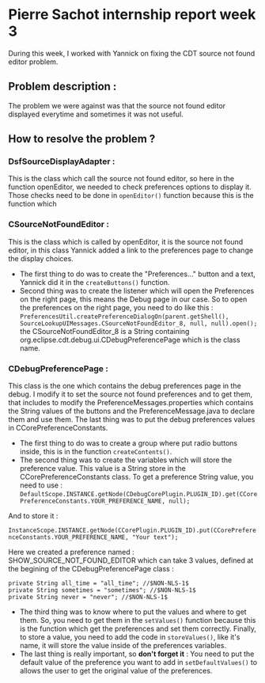 # Pierre Sachot internship report week 3

During this week, I worked with Yannick on fixing the CDT source not found editor problem.

## Problem description :

The problem we were against was that the source not found editor displayed everytime and sometimes it was not useful.

## How to resolve the problem ?
### DsfSourceDisplayAdapter :
This is the class which call the source not found editor, so here in the function openEditor, we needed to check preferences options to
display it. 
Those checks need to be done in `openEditor()` function because this is the function which 

### CSourceNotFoundEditor :
This is the class which is called by openEditor, it is the source not found editor, in this class Yannick added a link to the preferences page to change the display choices. 
- The first thing to do was to create the "Preferences..." button and a text, Yannick did it in the `createButtons()` function.
- Second thing was to create the listener which will open the Preferences on the right page, this means the Debug page in our case. So to open 
the preferences on the right page, you need to do like this :
`PreferencesUtil.createPreferenceDialogOn(parent.getShell(), SourceLookupUIMessages.CSourceNotFoundEditor_8, null, null).open();`
the CSourceNotFoundEditor_8 is a String containing org.eclipse.cdt.debug.ui.CDebugPreferencePage which is the class name.

### CDebugPreferencePage :
This class is the one which contains the debug preferences page in the debug. I modify it to set the source not found preferences and to get 
them, that includes to modify the PreferenceMessages.properties which contains the String values of the buttons and the PreferenceMessage.java to declare 
them and use them. The last thing was to put the debug preferences values in CCorePreferenceConstants.
  - The first thing to do was to create a group where put radio buttons inside, this is in the function `createContents()`. 
  - The second thing was to create the variables which will store the preference value. This value is a String store in the CCorePreferenceConstants
  class.
  To get a preference String value, you need to use :
  `DefaultScope.INSTANCE.getNode(CDebugCorePlugin.PLUGIN_ID).get(CCorePreferenceConstants.YOUR_PREFERENCE_NAME, null);`
  
  And to store it :
  
  `InstanceScope.INSTANCE.getNode(CCorePlugin.PLUGIN_ID).put(CCorePreferenceConstants.YOUR_PREFERENCE_NAME, "Your text");`
  
  Here we created a preference named : SHOW_SOURCE_NOT_FOUND_EDITOR which can take 3 values, defined at the begining of the CDebugPreferencePage class : 
  
  `private String all_time = "all_time"; //$NON-NLS-1$`<br>
	`private String sometimes = "sometimes"; //$NON-NLS-1$`<br>
	`private String never = "never"; //$NON-NLS-1$`
	
  - The third thing was to know where to put the values and where to get them.
  So, you need to get them in the `setValues()` function because this is the function which get the preferences and set them correctly.
  Finally, to store a value, you need to add the code in `storeValues()`, like it's name, it will store the value inside of the preferences variables.
  - The last thing is really important, so **don't forget it** :
  You need to put the default value of the preference you want to add in `setDefaultValues()` to allows the user to get the original value of the preferences.
